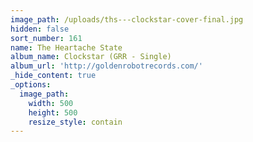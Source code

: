 ```yaml
---
image_path: /uploads/ths---clockstar-cover-final.jpg
hidden: false
sort_number: 161
name: The Heartache State
album_name: Clockstar (GRR - Single)
album_url: 'http://goldenrobotrecords.com/'
_hide_content: true
_options:
  image_path:
    width: 500
    height: 500
    resize_style: contain
---
```


